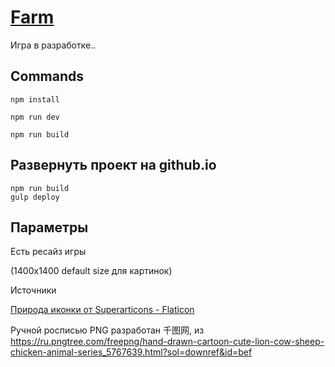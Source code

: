 # [Farm](https://annaveller.github.io/Farm/)

Игра в разработке..

## Commands

`npm install`

`npm run dev`

`npm run build`

## Развернуть проект на github.io

```
npm run build
gulp deploy
```

## Параметры

Есть ресайз игры

(1400x1400 default size для картинок)



Источники

<a href="https://www.flaticon.com/ru/free-icons/" title="природа иконки">Природа иконки от Superarticons - Flaticon</a>

Ручной росписью PNG разработан 千图网, из https://ru.pngtree.com/freepng/hand-drawn-cartoon-cute-lion-cow-sheep-chicken-animal-series_5767639.html?sol=downref&id=bef



